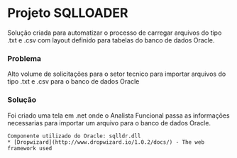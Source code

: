 # Projeto SQLLOADER

Solução criada para automatizar o processo de carregar arquivos do tipo .txt e .csv com layout definido para tabelas do banco de dados Oracle. 

### Problema
Alto volume de solicitações para o setor tecnico para importar arquivos do tipo .txt e .csv para o banco de dados Oracle

### Solução 
Foi criado uma tela em .net onde o Analista Funcional passa as informações necessarias para importar um arquivo para o banco 
de dados Oracle.
```
Componente utilizado do Oracle: sqlldr.dll 
* [Dropwizard](http://www.dropwizard.io/1.0.2/docs/) - The web framework used

```
